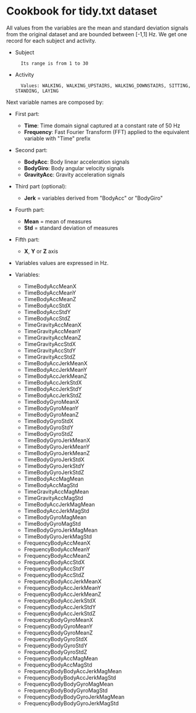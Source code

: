 Cookbook for tidy.txt dataset
==============================

All values from the variables are the mean and standard deviation signals from the original dataset and are bounded between [-1,1] Hz. We get one record for each subject and activity.

* Subject<br />
			
		Its range is from 1 to 30

* Activity<br />
	
		Values: WALKING, WALKING_UPSTAIRS, WALKING_DOWNSTAIRS, SITTING, STANDING, LAYING

Next variable names are composed by:

- First part:
	- **Time**: Time domain signal captured at a constant rate of 50 Hz
	- **Frequency**: Fast Fourier Transform (FFT) applied to the equivalent variable with "Time" prefix 

- Second part:

	- **BodyAcc**: Body linear acceleration signals
	- **BodyGiro**: Body angular velocity signals
	- **GravityAcc**: Gravity acceleration signals

- Third part (optional):

	- **Jerk** = variables derived from "BodyAcc" or "BodyGiro"

- Fourth part:

	- **Mean** = mean of measures
	- **Std** = standard deviation of measures
 
- Fifth part:

	- **X**, **Y** or **Z** axis

* Variables values are expressed in Hz.

* Variables:

	* TimeBodyAccMeanX
	* TimeBodyAccMeanY
	* TimeBodyAccMeanZ
	* TimeBodyAccStdX
	* TimeBodyAccStdY
	* TimeBodyAccStdZ
	* TimeGravityAccMeanX
	* TimeGravityAccMeanY
	* TimeGravityAccMeanZ
	* TimeGravityAccStdX
	* TimeGravityAccStdY
	* TimeGravityAccStdZ
	* TimeBodyAccJerkMeanX
	* TimeBodyAccJerkMeanY
	* TimeBodyAccJerkMeanZ
	* TimeBodyAccJerkStdX
	* TimeBodyAccJerkStdY
	* TimeBodyAccJerkStdZ
	* TimeBodyGyroMeanX
	* TimeBodyGyroMeanY
	* TimeBodyGyroMeanZ
	* TimeBodyGyroStdX
	* TimeBodyGyroStdY
	* TimeBodyGyroStdZ
	* TimeBodyGyroJerkMeanX
	* TimeBodyGyroJerkMeanY
	* TimeBodyGyroJerkMeanZ
	* TimeBodyGyroJerkStdX
	* TimeBodyGyroJerkStdY
	* TimeBodyGyroJerkStdZ
	* TimeBodyAccMagMean
	* TimeBodyAccMagStd
	* TimeGravityAccMagMean
	* TimeGravityAccMagStd
	* TimeBodyAccJerkMagMean
	* TimeBodyAccJerkMagStd
	* TimeBodyGyroMagMean
	* TimeBodyGyroMagStd
	* TimeBodyGyroJerkMagMean
	* TimeBodyGyroJerkMagStd
	* FrequencyBodyAccMeanX
	* FrequencyBodyAccMeanY
	* FrequencyBodyAccMeanZ
	* FrequencyBodyAccStdX
	* FrequencyBodyAccStdY
	* FrequencyBodyAccStdZ
	* FrequencyBodyAccJerkMeanX
	* FrequencyBodyAccJerkMeanY
	* FrequencyBodyAccJerkMeanZ
	* FrequencyBodyAccJerkStdX
	* FrequencyBodyAccJerkStdY
	* FrequencyBodyAccJerkStdZ
	* FrequencyBodyGyroMeanX
	* FrequencyBodyGyroMeanY
	* FrequencyBodyGyroMeanZ
	* FrequencyBodyGyroStdX
	* FrequencyBodyGyroStdY
	* FrequencyBodyGyroStdZ
	* FrequencyBodyAccMagMean
	* FrequencyBodyAccMagStd
	* FrequencyBodyBodyAccJerkMagMean
	* FrequencyBodyBodyAccJerkMagStd
	* FrequencyBodyBodyGyroMagMean
	* FrequencyBodyBodyGyroMagStd
	* FrequencyBodyBodyGyroJerkMagMean
	* FrequencyBodyBodyGyroJerkMagStd